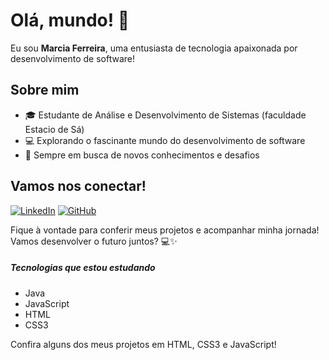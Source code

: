 # Olá, mundo! 👋

Eu sou **Marcia Ferreira**, uma entusiasta de tecnologia apaixonada por desenvolvimento de software!

## Sobre mim

- 🎓 Estudante de Análise e Desenvolvimento de Sistemas (faculdade Estacio de Sá)
- 💻 Explorando o fascinante mundo do desenvolvimento de software
- 🌱 Sempre em busca de novos conhecimentos e desafios

## Vamos nos conectar!

[![LinkedIn](https://img.shields.io/badge/-LinkedIn-0077B5?style=flat-square&logo=LinkedIn&logoColor=white)](https://www.linkedin.com/in/marcia-silva-de-castro-ferreira/)
[![GitHub](https://img.shields.io/badge/-GitHub-181717?style=flat-square&logo=GitHub&logoColor=white)](https://github.com/FerreiraMCastro/)

Fique à vontade para conferir meus projetos e acompanhar minha jornada! Vamos desenvolver o futuro juntos? 💻✨
##### Tecnologias que estou estudando #####

- Java
- JavaScript
- HTML
- CSS3

Confira alguns dos meus projetos em HTML, CSS3 e JavaScript!
